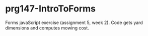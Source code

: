 # prg147-IntroToForms
Forms javaScript exercise (assignment 5, week 2). Code gets yard dimensions and computes mowing cost.
